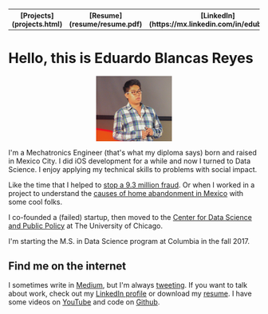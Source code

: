 
<table width="100%"><tr>
<th>[Projects](projects.html)</th>
<th>[Resume](resume/resume.pdf)</th>
<th>[LinkedIn](https://mx.linkedin.com/in/edublancas)</th>
<th>[Github](https://github.com/edublancas/)</th>
<th>[Medium](https://medium.com/@edublancas)</th>
<th>[Twitter](https://twitter.com/edublancas)</th>
</tr></table>


# Hello, this is Eduardo Blancas Reyes

<img src="edublancas.jpg" style="display: block; margin-left: auto; margin-right: auto; width: 30%"></img>

I'm a Mechatronics Engineer (that's what my diploma says) born and raised in Mexico City. I did iOS development for a while and now I turned to Data Science. I enjoy applying my technical skills to problems with social impact.

Like the time that I helped to [stop a 9.3 million fraud](http://techcrunch.com/2013/04/14/bringing-down-the-mexican-mafia-how-mexican-hackers-stopped-a-93-million-fraud/). Or when I worked in a project to understand the [causes of home abandonment in Mexico](http://dssg.uchicago.edu/2015/08/13/infonavit-abandonment.html) with some cool folks.

I co-founded a (failed) startup, then moved to the [Center for Data Science and Public Policy](http://dsapp.org/) at The University of Chicago.

I'm starting the M.S. in Data Science program at Columbia in the fall 2017.

## Find me on the internet

I sometimes write in [Medium](https://medium.com/@edublancas), but I'm always [tweeting](https://twitter.com/edublancas). If you want to talk about work, check out my [LinkedIn profile](https://mx.linkedin.com/in/edublancas) or download my [resume](resume/resume.pdf). I have some videos on [YouTube](https://www.youtube.com/user/edublancas/videos) and code on [Github](https://github.com/edublancas/).
